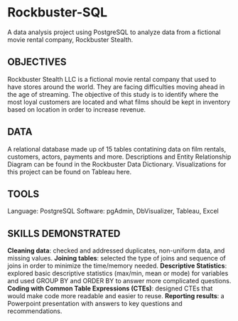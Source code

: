 # Rockbuster-SQL
A data analysis project using PostgreSQL to analyze data from a fictional movie rental company, Rockbuster Stealth.

## OBJECTIVES
Rockbuster Stealth LLC is a fictional movie rental company that used to have stores around the world. They are facing difficulties moving ahead in the age of streaming. The objective of this study is to identify where the most loyal customers are located and what films should be kept in inventory based on location in order to increase revenue.
## DATA
A relational database made up of 15 tables contatining data on film rentals, customers, actors, payments and more.
Descriptions and Entity Relationship Diagram can be found in the Rockbuster Data Dictionary.
Visualizations for this project can be found on Tableau here.
## TOOLS
Language: PostgreSQL
Software: pgAdmin, DbVisualizer, Tableau, Excel
## SKILLS DEMONSTRATED
**Cleaning data**: checked and addressed duplicates, non-uniform data, and missing values.
**Joining tables**: selected the type of joins and sequence of joins in order to minimize the time/memory needed.
**Descriptive Statistics**: explored basic descriptive statistics (max/min, mean or mode) for variables and used GROUP BY and ORDER BY to answer more complicated questions.
**Coding with Common Table Expressions (CTEs)**: designed CTEs that would make code more readable and easier to reuse.
**Reporting results**: a Powerpoint presentation with answers to key questions and recommendations. 
